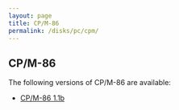 ```yaml
---
layout: page
title: CP/M-86
permalink: /disks/pc/cpm/
---
```


CP/M-86
---

The following versions of CP/M-86 are available:

* [CP/M-86 1.1b](/disks/pc/cpm/1.1b/)
